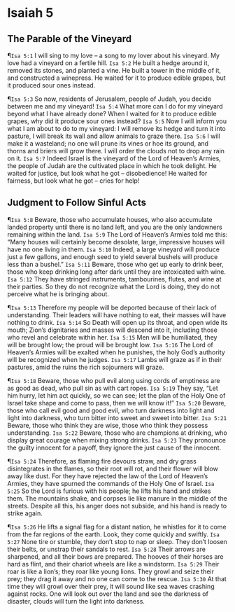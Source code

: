 # Isaiah 5

## The Parable of the Vineyard
¶`Isa 5:1` I will sing to my love – a song to my lover about his vineyard. My love had a vineyard on a fertile hill.
`Isa 5:2` He built a hedge around it, removed its stones, and planted a vine. He built a tower in the middle of it, and constructed a winepress. He waited for it to produce edible grapes, but it produced sour ones instead.

¶`Isa 5:3` So now, residents of Jerusalem, people of Judah, you decide between me and my vineyard!
`Isa 5:4` What more can I do for my vineyard beyond what I have already done? When I waited for it to produce edible grapes, why did it produce sour ones instead?
`Isa 5:5` Now I will inform you what I am about to do to my vineyard: I will remove its hedge and turn it into pasture, I will break its wall and allow animals to graze there.
`Isa 5:6` I will make it a wasteland; no one will prune its vines or hoe its ground, and thorns and briers will grow there. I will order the clouds not to drop any rain on it.
`Isa 5:7` Indeed Israel is the vineyard of the Lord of Heaven’s Armies, the people of Judah are the cultivated place in which he took delight. He waited for justice, but look what he got – disobedience! He waited for fairness, but look what he got – cries for help!

## Judgment to Follow Sinful Acts
¶`Isa 5:8` Beware, those who accumulate houses, who also accumulate landed property until there is no land left, and you are the only landowners remaining within the land.
`Isa 5:9` The Lord of Heaven’s Armies told me this: “Many houses will certainly become desolate, large, impressive houses will have no one living in them.
`Isa 5:10` Indeed, a large vineyard will produce just a few gallons, and enough seed to yield several bushels will produce less than a bushel.”
`Isa 5:11` Beware, those who get up early to drink beer, those who keep drinking long after dark until they are intoxicated with wine.
`Isa 5:12` They have stringed instruments, tambourines, flutes, and wine at their parties. So they do not recognize what the Lord is doing, they do not perceive what he is bringing about.

¶`Isa 5:13` Therefore my people will be deported because of their lack of understanding. Their leaders will have nothing to eat, their masses will have nothing to drink.
`Isa 5:14` So Death will open up its throat, and open wide its mouth; Zion’s dignitaries and masses will descend into it, including those who revel and celebrate within her.
`Isa 5:15` Men will be humiliated, they will be brought low; the proud will be brought low.
`Isa 5:16` The Lord of Heaven’s Armies will be exalted when he punishes, the holy God’s authority will be recognized when he judges.
`Isa 5:17` Lambs will graze as if in their pastures, amid the ruins the rich sojourners will graze.

¶`Isa 5:18` Beware, those who pull evil along using cords of emptiness are as good as dead, who pull sin as with cart ropes.
`Isa 5:19` They say, “Let him hurry, let him act quickly, so we can see; let the plan of the Holy One of Israel take shape and come to pass, then we will know it!”
`Isa 5:20` Beware, those who call evil good and good evil, who turn darkness into light and light into darkness, who turn bitter into sweet and sweet into bitter.
`Isa 5:21` Beware, those who think they are wise, those who think they possess understanding.
`Isa 5:22` Beware, those who are champions at drinking, who display great courage when mixing strong drinks.
`Isa 5:23` They pronounce the guilty innocent for a payoff, they ignore the just cause of the innocent.

¶`Isa 5:24` Therefore, as flaming fire devours straw, and dry grass disintegrates in the flames, so their root will rot, and their flower will blow away like dust. For they have rejected the law of the Lord of Heaven’s Armies, they have spurned the commands of the Holy One of Israel.
`Isa 5:25` So the Lord is furious with his people; he lifts his hand and strikes them. The mountains shake, and corpses lie like manure in the middle of the streets. Despite all this, his anger does not subside, and his hand is ready to strike again.

¶`Isa 5:26` He lifts a signal flag for a distant nation, he whistles for it to come from the far regions of the earth. Look, they come quickly and swiftly.
`Isa 5:27` None tire or stumble, they don’t stop to nap or sleep. They don’t loosen their belts, or unstrap their sandals to rest.
`Isa 5:28` Their arrows are sharpened, and all their bows are prepared. The hooves of their horses are hard as flint, and their chariot wheels are like a windstorm.
`Isa 5:29` Their roar is like a lion’s; they roar like young lions. They growl and seize their prey; they drag it away and no one can come to the rescue.
`Isa 5:30` At that time they will growl over their prey, it will sound like sea waves crashing against rocks. One will look out over the land and see the darkness of disaster, clouds will turn the light into darkness.
